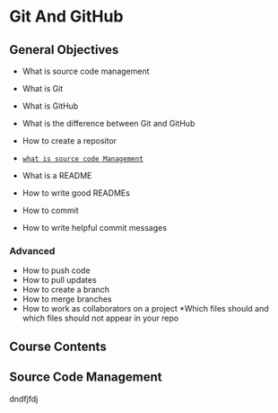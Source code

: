 # Git And GitHub

## General Objectives
* What is source code management
* What is Git
* What is GitHub
* What is the difference between Git and GitHub
* How to create a repositor
* [`what is source code Management`](#source-code-management)

* What is a README
* How to write good READMEs
* How to commit
* How to write helpful commit messages

### Advanced
* How to push code
* How to pull updates
* How to create a branch
* How to merge branches
* How to work as collaborators on a project
*Which files should and which files should not appear in your repo


## Course Contents




## Source Code Management

dndfjfdj
